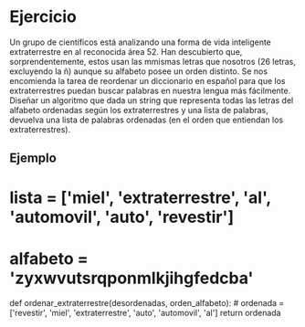 # Ejercicio

Un grupo de científicos está analizando una forma de vida inteligente extraterrestre en al reconocida área 52. Han descubierto que, sorprendentemente, estos usan las mmismas letras que nosotros (26 letras, excluyendo la ñ) aunque su alfabeto posee un orden distinto. Se nos encomienda la tarea de reordenar un diccionario en español para que los extraterrestres puedan buscar palabras en nuestra lengua más fácilmente. Diseñar un algoritmo que dada un string que representa todas las letras del alfabeto ordenadas según los extraterrestres y una lista de palabras, devuelva una lista de palabras ordenadas (en el orden que entiendan los extraterrestres).

## Ejemplo

  # lista = ['miel', 'extraterrestre', 'al', 'automovil', 'auto', 'revestir']
  # alfabeto = 'zyxwvutsrqponmlkjihgfedcba'

  def ordenar_extraterrestre(desordenadas, orden_alfabeto):
    # ordenada = ['revestir', 'miel', 'extraterrestre', 'auto', 'automovil', 'al']
    return ordenada

